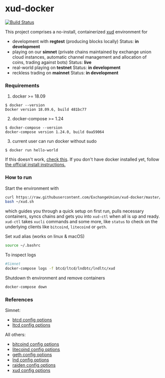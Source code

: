 xud-docker
==========

[![Build Status](https://travis-ci.org/ExchangeUnion/xud-docker.svg?branch=master)](https://travis-ci.org/ExchangeUnion/xud-docker)

This project comprises a no-install, containerized [xud](https://github.com/ExchangeUnion/xud) environment for
* development with **regtest** (producing blocks locally)
Status: **in development**
* playing on our **simnet** (private chains maintained by exchange union cloud instances, automatic channel management and allocation of coins, trading against bots)
Status: **live**
* real-world playing on **testnet**
Status: **in development**
* reckless trading on **mainnet**
Status: **in development**



### Requirements

1. docker >= 18.09
```
$ docker --version
Docker version 18.09.6, build 481bc77
```
2. docker-compose >= 1.24
```
$ docker-compose --version
docker-compose version 1.24.0, build 0aa59064
```
3. current user can run docker without sudo
```
$ docker run hello-world
```
If this doesn't work, [check this](https://docs.docker.com/install/linux/linux-postinstall/). If you don't have docker installed yet, follow [the official install instructions.](https://docs.docker.com/install/)



### How to run

Start the environment with
```bash
curl https://raw.githubusercontent.com/ExchangeUnion/xud-docker/master/xud.sh -o ~/xud.sh
bash ~/xud.sh 
```
which guides you through a quick setup on first run, pulls necessary containers, syncs chains and gets you into `xud-ctl` when all is up and ready. `xud-ctl` takes `xucli` commands and some more, like `status` to check on the underlying clients like `bitcoind`, `litecoind` or `geth`. 

Set xud alias (works on linux & macOS)
```bash
source ~/.bashrc
```

To inspect logs
```bash
#Simnet
docker-compose logs -f btcd/ltcd/lndbtc/lndltc/xud
```

Shutdown th environment and remove containers
```bash
docker-compose down
```

### References
Simnet:
* [btcd config options](https://godoc.org/github.com/btcsuite/btcd)
* [ltcd config options](https://godoc.org/github.com/ltcsuite/ltcd)

All others:
* [bitcoind config options](https://github.com/bitcoin/bitcoin/blob/master/share/examples/bitcoin.conf)
* [litecoind config options](https://litecoin.info/index.php/Litecoin.conf#litecoin.conf_Configuration_File)
* [geth config options](https://github.com/ethereum/go-ethereum/blob/master/README.md)
* [lnd config options](https://github.com/lightningnetwork/lnd/blob/master/sample-lnd.conf)
* [raiden config options](https://raiden-network.readthedocs.io/en/stable/config_file.html)
* [xud config options](https://github.com/ExchangeUnion/xud/blob/master/sample-xud.conf)
